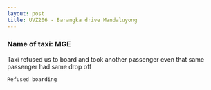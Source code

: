 ```yaml
---
layout: post
title: UVZ206 - Barangka drive Mandaluyong
---
```


### Name of taxi: MGE

Taxi refused us to board and took another passenger even that same passenger had same drop off

```Refused boarding```
